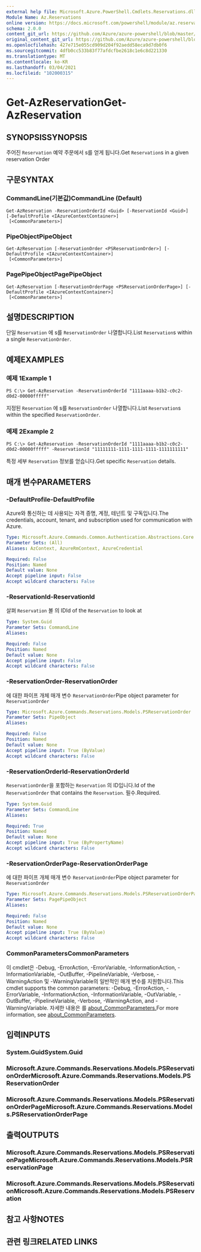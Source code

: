 ```yaml
---
external help file: Microsoft.Azure.PowerShell.Cmdlets.Reservations.dll-Help.xml
Module Name: Az.Reservations
online version: https://docs.microsoft.com/powershell/module/az.reservations/get-azreservation
schema: 2.0.0
content_git_url: https://github.com/Azure/azure-powershell/blob/master/src/Reservations/Reservations/help/Get-AzReservation.md
original_content_git_url: https://github.com/Azure/azure-powershell/blob/master/src/Reservations/Reservations/help/Get-AzReservation.md
ms.openlocfilehash: 427e715e055cd909d204f92aedd58eca9d7db0f6
ms.sourcegitcommit: 4dfb0cc533b83f77afdcfbe2618c1e6c8d221330
ms.translationtype: MT
ms.contentlocale: ko-KR
ms.lasthandoff: 03/04/2021
ms.locfileid: "102000315"
---
```

# <span data-ttu-id="516b3-101">Get-AzReservation</span><span class="sxs-lookup"><span data-stu-id="516b3-101">Get-AzReservation</span></span>

## <span data-ttu-id="516b3-102">SYNOPSIS</span><span class="sxs-lookup"><span data-stu-id="516b3-102">SYNOPSIS</span></span>
<span data-ttu-id="516b3-103">주어진 `Reservation` 예약 주문에서 s를 얻게 됩니다.</span><span class="sxs-lookup"><span data-stu-id="516b3-103">Get `Reservation`s in a given reservation Order</span></span>

## <span data-ttu-id="516b3-104">구문</span><span class="sxs-lookup"><span data-stu-id="516b3-104">SYNTAX</span></span>

### <span data-ttu-id="516b3-105">CommandLine(기본값)</span><span class="sxs-lookup"><span data-stu-id="516b3-105">CommandLine (Default)</span></span>
```
Get-AzReservation -ReservationOrderId <Guid> [-ReservationId <Guid>] [-DefaultProfile <IAzureContextContainer>]
 [<CommonParameters>]
```

### <span data-ttu-id="516b3-106">PipeObject</span><span class="sxs-lookup"><span data-stu-id="516b3-106">PipeObject</span></span>
```
Get-AzReservation [-ReservationOrder <PSReservationOrder>] [-DefaultProfile <IAzureContextContainer>]
 [<CommonParameters>]
```

### <span data-ttu-id="516b3-107">PagePipeObject</span><span class="sxs-lookup"><span data-stu-id="516b3-107">PagePipeObject</span></span>
```
Get-AzReservation [-ReservationOrderPage <PSReservationOrderPage>] [-DefaultProfile <IAzureContextContainer>]
 [<CommonParameters>]
```

## <span data-ttu-id="516b3-108">설명</span><span class="sxs-lookup"><span data-stu-id="516b3-108">DESCRIPTION</span></span>
<span data-ttu-id="516b3-109">단일 `Reservation` 에 s를 `ReservationOrder` 나열합니다.</span><span class="sxs-lookup"><span data-stu-id="516b3-109">List `Reservation`s within a single `ReservationOrder`.</span></span>

## <span data-ttu-id="516b3-110">예제</span><span class="sxs-lookup"><span data-stu-id="516b3-110">EXAMPLES</span></span>

### <span data-ttu-id="516b3-111">예제 1</span><span class="sxs-lookup"><span data-stu-id="516b3-111">Example 1</span></span>
```
PS C:\> Get-AzReservation -ReservationOrderId "1111aaaa-b1b2-c0c2-d0d2-00000fffff"
```

<span data-ttu-id="516b3-112">지정된 `Reservation` 에 s를 `ReservationOrder` 나열합니다.</span><span class="sxs-lookup"><span data-stu-id="516b3-112">List `Reservation`s within the specified `ReservationOrder`.</span></span>

### <span data-ttu-id="516b3-113">예제 2</span><span class="sxs-lookup"><span data-stu-id="516b3-113">Example 2</span></span>
```
PS C:\> Get-AzReservation -ReservationOrderId "1111aaaa-b1b2-c0c2-d0d2-00000fffff" -ReservationId "11111111-1111-1111-1111-1111111111"
```

<span data-ttu-id="516b3-114">특정 세부 `Reservation` 정보를 얻습니다.</span><span class="sxs-lookup"><span data-stu-id="516b3-114">Get specific `Reservation` details.</span></span>

## <span data-ttu-id="516b3-115">매개 변수</span><span class="sxs-lookup"><span data-stu-id="516b3-115">PARAMETERS</span></span>

### <span data-ttu-id="516b3-116">-DefaultProfile</span><span class="sxs-lookup"><span data-stu-id="516b3-116">-DefaultProfile</span></span>
<span data-ttu-id="516b3-117">Azure와 통신하는 데 사용되는 자격 증명, 계정, 테넌트 및 구독입니다.</span><span class="sxs-lookup"><span data-stu-id="516b3-117">The credentials, account, tenant, and subscription used for communication with Azure.</span></span>

```yaml
Type: Microsoft.Azure.Commands.Common.Authentication.Abstractions.Core.IAzureContextContainer
Parameter Sets: (All)
Aliases: AzContext, AzureRmContext, AzureCredential

Required: False
Position: Named
Default value: None
Accept pipeline input: False
Accept wildcard characters: False
```

### <span data-ttu-id="516b3-118">-ReservationId</span><span class="sxs-lookup"><span data-stu-id="516b3-118">-ReservationId</span></span>
<span data-ttu-id="516b3-119">살펴 `Reservation` 볼 의 ID</span><span class="sxs-lookup"><span data-stu-id="516b3-119">Id of the `Reservation` to look at</span></span>

```yaml
Type: System.Guid
Parameter Sets: CommandLine
Aliases:

Required: False
Position: Named
Default value: None
Accept pipeline input: False
Accept wildcard characters: False
```

### <span data-ttu-id="516b3-120">-ReservationOrder</span><span class="sxs-lookup"><span data-stu-id="516b3-120">-ReservationOrder</span></span>
<span data-ttu-id="516b3-121">에 대한 파이프 개체 매개 변수 `ReservationOrder`</span><span class="sxs-lookup"><span data-stu-id="516b3-121">Pipe object parameter for `ReservationOrder`</span></span>

```yaml
Type: Microsoft.Azure.Commands.Reservations.Models.PSReservationOrder
Parameter Sets: PipeObject
Aliases:

Required: False
Position: Named
Default value: None
Accept pipeline input: True (ByValue)
Accept wildcard characters: False
```

### <span data-ttu-id="516b3-122">-ReservationOrderId</span><span class="sxs-lookup"><span data-stu-id="516b3-122">-ReservationOrderId</span></span>
<span data-ttu-id="516b3-123">`ReservationOrder`을 포함하는 `Reservation` 의 ID입니다.</span><span class="sxs-lookup"><span data-stu-id="516b3-123">Id of the `ReservationOrder` that contains the `Reservation`.</span></span> <span data-ttu-id="516b3-124">필수.</span><span class="sxs-lookup"><span data-stu-id="516b3-124">Required.</span></span>

```yaml
Type: System.Guid
Parameter Sets: CommandLine
Aliases:

Required: True
Position: Named
Default value: None
Accept pipeline input: True (ByPropertyName)
Accept wildcard characters: False
```

### <span data-ttu-id="516b3-125">-ReservationOrderPage</span><span class="sxs-lookup"><span data-stu-id="516b3-125">-ReservationOrderPage</span></span>
<span data-ttu-id="516b3-126">에 대한 파이프 개체 매개 변수 `ReservationOrder`</span><span class="sxs-lookup"><span data-stu-id="516b3-126">Pipe object parameter for `ReservationOrder`</span></span>

```yaml
Type: Microsoft.Azure.Commands.Reservations.Models.PSReservationOrderPage
Parameter Sets: PagePipeObject
Aliases:

Required: False
Position: Named
Default value: None
Accept pipeline input: True (ByValue)
Accept wildcard characters: False
```

### <span data-ttu-id="516b3-127">CommonParameters</span><span class="sxs-lookup"><span data-stu-id="516b3-127">CommonParameters</span></span>
<span data-ttu-id="516b3-128">이 cmdlet은 -Debug, -ErrorAction, -ErrorVariable, -InformationAction, -InformationVariable, -OutBuffer, -PipelineVariable, -Verbose, -WarningAction 및 -WarningVariable의 일반적인 매개 변수를 지원합니다.</span><span class="sxs-lookup"><span data-stu-id="516b3-128">This cmdlet supports the common parameters: -Debug, -ErrorAction, -ErrorVariable, -InformationAction, -InformationVariable, -OutVariable, -OutBuffer, -PipelineVariable, -Verbose, -WarningAction, and -WarningVariable.</span></span> <span data-ttu-id="516b3-129">자세한 내용은 를 [about_CommonParameters.](http://go.microsoft.com/fwlink/?LinkID=113216)</span><span class="sxs-lookup"><span data-stu-id="516b3-129">For more information, see [about_CommonParameters](http://go.microsoft.com/fwlink/?LinkID=113216).</span></span>

## <span data-ttu-id="516b3-130">입력</span><span class="sxs-lookup"><span data-stu-id="516b3-130">INPUTS</span></span>

### <span data-ttu-id="516b3-131">System.Guid</span><span class="sxs-lookup"><span data-stu-id="516b3-131">System.Guid</span></span>

### <span data-ttu-id="516b3-132">Microsoft.Azure.Commands.Reservations.Models.PSReservationOrder</span><span class="sxs-lookup"><span data-stu-id="516b3-132">Microsoft.Azure.Commands.Reservations.Models.PSReservationOrder</span></span>

### <span data-ttu-id="516b3-133">Microsoft.Azure.Commands.Reservations.Models.PSReservationOrderPage</span><span class="sxs-lookup"><span data-stu-id="516b3-133">Microsoft.Azure.Commands.Reservations.Models.PSReservationOrderPage</span></span>

## <span data-ttu-id="516b3-134">출력</span><span class="sxs-lookup"><span data-stu-id="516b3-134">OUTPUTS</span></span>

### <span data-ttu-id="516b3-135">Microsoft.Azure.Commands.Reservations.Models.PSReservationPage</span><span class="sxs-lookup"><span data-stu-id="516b3-135">Microsoft.Azure.Commands.Reservations.Models.PSReservationPage</span></span>

### <span data-ttu-id="516b3-136">Microsoft.Azure.Commands.Reservations.Models.PSReservation</span><span class="sxs-lookup"><span data-stu-id="516b3-136">Microsoft.Azure.Commands.Reservations.Models.PSReservation</span></span>

## <span data-ttu-id="516b3-137">참고 사항</span><span class="sxs-lookup"><span data-stu-id="516b3-137">NOTES</span></span>

## <span data-ttu-id="516b3-138">관련 링크</span><span class="sxs-lookup"><span data-stu-id="516b3-138">RELATED LINKS</span></span>
